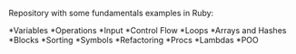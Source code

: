 Repository with some fundamentals examples in Ruby:

 *Variables
 *Operations
 *Input
 *Control Flow
 *Loops
 *Arrays and Hashes
 *Blocks
 *Sorting
 *Symbols
 *Refactoring
 *Procs
 *Lambdas
 *POO
